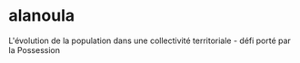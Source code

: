 # alanoula
L'évolution de la population dans une collectivité territoriale - défi porté par la Possession
